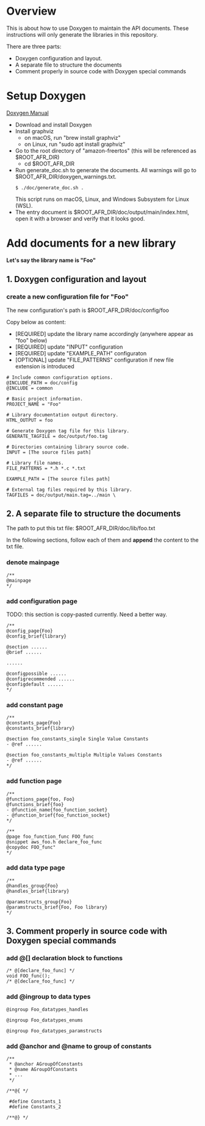 # Overview
This is about how to use Doxygen to maintain the API documents. These instructions will only generate the libraries in this repository.  

There are three parts:

- Doxygen configuration and layout.
- A separate file to structure the documents
- Comment properly in source code with Doxygen special commands

# Setup Doxygen

[Doxygen Manual](http://www.doxygen.nl/manual/index.html)

- Download and install Doxygen
- Install graphviz
	- on macOS, run "brew install graphviz"
	- on Linux, run "sudo apt install graphviz"
- Go to the root directory of "amazon-freertos" (this will be referenced as $ROOT_AFR_DIR)
	- cd $ROOT_AFR_DIR
- Run generate_doc.sh to generate the documents. All warnings will go to $ROOT_AFR_DIR/doxygen_warnings.txt. 
  ```
  $ ./doc/generate_doc.sh .
  ```
  This script runs on macOS, Linux, and Windows Subsystem for Linux (WSL).
- The entry document is $ROOT_AFR_DIR/doc/output/main/index.html, open it with a browser and verify that it looks good.

# Add documents for a new library

**Let's say the library name is "Foo"**

## 1. Doxygen configuration and layout

### create a new configuration file for "Foo"

The new configuration's path is $ROOT_AFR_DIR/doc/config/foo

Copy below as content:
- [REQUIRED] update the library name accordingly (anywhere appear as "foo" below)
- [REQUIRED] update "INPUT" configuration
- [REQUIRED] update "EXAMPLE_PATH" configuraton
- [OPTIONAL] update "FILE_PATTERNS" configuration if new file extension is introduced



```
# Include common configuration options.
@INCLUDE_PATH = doc/config
@INCLUDE = common

# Basic project information.
PROJECT_NAME = "Foo"

# Library documentation output directory.
HTML_OUTPUT = foo

# Generate Doxygen tag file for this library.
GENERATE_TAGFILE = doc/output/foo.tag

# Directories containing library source code.
INPUT = [The source files path]

# Library file names.
FILE_PATTERNS = *.h *.c *.txt

EXAMPLE_PATH = [The source files path]

# External tag files required by this library.
TAGFILES = doc/output/main.tag=../main \
```

## 2. A separate file to structure the documents

The path to put this txt file: $ROOT_AFR_DIR/doc/lib/foo.txt

In the following sections, follow each of them and **append** the content to the txt file.

### denote mainpage

```
/**
@mainpage
*/
```

### add configuration page

TODO: this section is copy-pasted currently. Need a better way.

```
/**
@config_page{Foo}
@config_brief{library}

@section ......
@brief ......

......

@configpossible ......
@configrecommended ......
@configdefault ......
*/
```

### add constant page

```
/**
@constants_page{Foo}
@constants_brief{library}

@section foo_constants_single Single Value Constants
- @ref ......

@section foo_constants_multiple Multiple Values Constants
- @ref ......
*/
```

### add function page

```
/**
@functions_page{foo, Foo}
@functions_brief{foo}
- @function_name{foo_function_socket}
- @function_brief{foo_function_socket}
*/

/**
@page foo_function_func FOO_func
@snippet aws_foo.h declare_foo_func
@copydoc FOO_func"
*/
```

### add data type page

```
/**
@handles_group{Foo}
@handles_brief{library}

@paramstructs_group{Foo}
@paramstructs_brief{Foo, Foo library}
*/
```

## 3. Comment properly in source code with Doxygen special commands

### add @[] declaration block to functions

```
/* @[declare_foo_func] */
void FOO_func();
/* @[declare_foo_func] */
```

### add @ingroup to data types 

```
@ingroup Foo_datatypes_handles
```

```
@ingroup Foo_datatypes_enums
```

```
@ingroup Foo_datatypes_paramstructs
```

### add @anchor and @name to group of constants

```
/**
 * @anchor AGroupOfConstants
 * @name AGroupOfConstants
 * ...
 */

/**@{ */

 #define Constants_1
 #define Constants_2  

/**@} */

```


